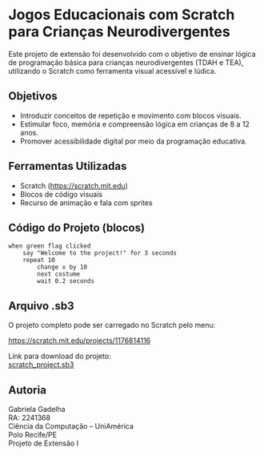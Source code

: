 # Jogos Educacionais com Scratch para Crianças Neurodivergentes

Este projeto de extensão foi desenvolvido com o objetivo de ensinar lógica de programação básica para crianças neurodivergentes (TDAH e TEA), utilizando o Scratch como ferramenta visual acessível e lúdica.

## Objetivos

- Introduzir conceitos de repetição e movimento com blocos visuais.
- Estimular foco, memória e compreensão lógica em crianças de 8 a 12 anos.
- Promover acessibilidade digital por meio da programação educativa.

## Ferramentas Utilizadas

- Scratch (https://scratch.mit.edu)
- Blocos de código visuais
- Recurso de animação e fala com sprites

## Código do Projeto (blocos)

```scratch
when green flag clicked
    say "Welcome to the project!" for 3 seconds
    repeat 10
        change x by 10
        next costume
        wait 0.2 seconds
```

## Arquivo .sb3

O projeto completo pode ser carregado no Scratch pelo menu:

https://scratch.mit.edu/projects/1176814116

Link para download do projeto:  
[scratch_project.sb3](./scratch_project.sb3)

## Autoria

Gabriela Gadelha  
RA: 2241368  
Ciência da Computação – UniAmérica  
Polo Recife/PE  
Projeto de Extensão I
